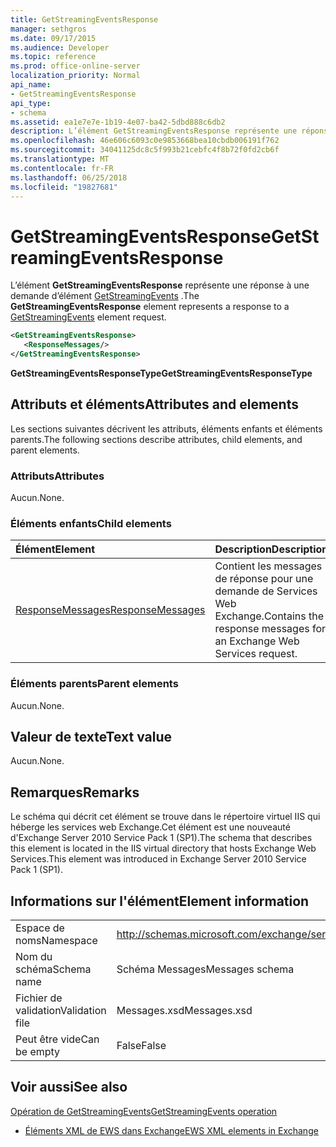 ```yaml
---
title: GetStreamingEventsResponse
manager: sethgros
ms.date: 09/17/2015
ms.audience: Developer
ms.topic: reference
ms.prod: office-online-server
localization_priority: Normal
api_name:
- GetStreamingEventsResponse
api_type:
- schema
ms.assetid: ea1e7e7e-1b19-4e07-ba42-5dbd888c6db2
description: L’élément GetStreamingEventsResponse représente une réponse à une demande d’élément GetStreamingEvents.
ms.openlocfilehash: 46e606c6093c0e9853668bea10cbdb006191f762
ms.sourcegitcommit: 34041125dc8c5f993b21cebfc4f8b72f0fd2cb6f
ms.translationtype: MT
ms.contentlocale: fr-FR
ms.lasthandoff: 06/25/2018
ms.locfileid: "19827681"
---
```

# <a name="getstreamingeventsresponse"></a><span data-ttu-id="8b73c-103">GetStreamingEventsResponse</span><span class="sxs-lookup"><span data-stu-id="8b73c-103">GetStreamingEventsResponse</span></span>

<span data-ttu-id="8b73c-104">L’élément **GetStreamingEventsResponse** représente une réponse à une demande d’élément [GetStreamingEvents](getstreamingevents.md) .</span><span class="sxs-lookup"><span data-stu-id="8b73c-104">The **GetStreamingEventsResponse** element represents a response to a [GetStreamingEvents](getstreamingevents.md) element request.</span></span> 
  
```xml
<GetStreamingEventsResponse>
   <ResponseMessages/>
</GetStreamingEventsResponse>
```

 <span data-ttu-id="8b73c-105">**GetStreamingEventsResponseType**</span><span class="sxs-lookup"><span data-stu-id="8b73c-105">**GetStreamingEventsResponseType**</span></span>
## <a name="attributes-and-elements"></a><span data-ttu-id="8b73c-106">Attributs et éléments</span><span class="sxs-lookup"><span data-stu-id="8b73c-106">Attributes and elements</span></span>

<span data-ttu-id="8b73c-107">Les sections suivantes décrivent les attributs, éléments enfants et éléments parents.</span><span class="sxs-lookup"><span data-stu-id="8b73c-107">The following sections describe attributes, child elements, and parent elements.</span></span>
  
### <a name="attributes"></a><span data-ttu-id="8b73c-108">Attributs</span><span class="sxs-lookup"><span data-stu-id="8b73c-108">Attributes</span></span>

<span data-ttu-id="8b73c-109">Aucun.</span><span class="sxs-lookup"><span data-stu-id="8b73c-109">None.</span></span>
  
### <a name="child-elements"></a><span data-ttu-id="8b73c-110">Éléments enfants</span><span class="sxs-lookup"><span data-stu-id="8b73c-110">Child elements</span></span>

|<span data-ttu-id="8b73c-111">**Élément**</span><span class="sxs-lookup"><span data-stu-id="8b73c-111">**Element**</span></span>|<span data-ttu-id="8b73c-112">**Description**</span><span class="sxs-lookup"><span data-stu-id="8b73c-112">**Description**</span></span>|
|:-----|:-----|
|[<span data-ttu-id="8b73c-113">ResponseMessages</span><span class="sxs-lookup"><span data-stu-id="8b73c-113">ResponseMessages</span></span>](responsemessages.md) <br/> |<span data-ttu-id="8b73c-114">Contient les messages de réponse pour une demande de Services Web Exchange.</span><span class="sxs-lookup"><span data-stu-id="8b73c-114">Contains the response messages for an Exchange Web Services request.</span></span>  <br/> |
   
### <a name="parent-elements"></a><span data-ttu-id="8b73c-115">Éléments parents</span><span class="sxs-lookup"><span data-stu-id="8b73c-115">Parent elements</span></span>

<span data-ttu-id="8b73c-116">Aucun.</span><span class="sxs-lookup"><span data-stu-id="8b73c-116">None.</span></span>
  
## <a name="text-value"></a><span data-ttu-id="8b73c-117">Valeur de texte</span><span class="sxs-lookup"><span data-stu-id="8b73c-117">Text value</span></span>

<span data-ttu-id="8b73c-118">Aucun.</span><span class="sxs-lookup"><span data-stu-id="8b73c-118">None.</span></span>
  
## <a name="remarks"></a><span data-ttu-id="8b73c-119">Remarques</span><span class="sxs-lookup"><span data-stu-id="8b73c-119">Remarks</span></span>

<span data-ttu-id="8b73c-120">Le schéma qui décrit cet élément se trouve dans le répertoire virtuel IIS qui héberge les services web Exchange.Cet élément est une nouveauté d'Exchange Server 2010 Service Pack 1 (SP1).</span><span class="sxs-lookup"><span data-stu-id="8b73c-120">The schema that describes this element is located in the IIS virtual directory that hosts Exchange Web Services.This element was introduced in Exchange Server 2010 Service Pack 1 (SP1).</span></span>
  
## <a name="element-information"></a><span data-ttu-id="8b73c-121">Informations sur l'élément</span><span class="sxs-lookup"><span data-stu-id="8b73c-121">Element information</span></span>

|||
|:-----|:-----|
|<span data-ttu-id="8b73c-122">Espace de noms</span><span class="sxs-lookup"><span data-stu-id="8b73c-122">Namespace</span></span>  <br/> |http://schemas.microsoft.com/exchange/services/2006/messages  <br/> |
|<span data-ttu-id="8b73c-123">Nom du schéma</span><span class="sxs-lookup"><span data-stu-id="8b73c-123">Schema name</span></span>  <br/> |<span data-ttu-id="8b73c-124">Schéma Messages</span><span class="sxs-lookup"><span data-stu-id="8b73c-124">Messages schema</span></span>  <br/> |
|<span data-ttu-id="8b73c-125">Fichier de validation</span><span class="sxs-lookup"><span data-stu-id="8b73c-125">Validation file</span></span>  <br/> |<span data-ttu-id="8b73c-126">Messages.xsd</span><span class="sxs-lookup"><span data-stu-id="8b73c-126">Messages.xsd</span></span>  <br/> |
|<span data-ttu-id="8b73c-127">Peut être vide</span><span class="sxs-lookup"><span data-stu-id="8b73c-127">Can be empty</span></span>  <br/> |<span data-ttu-id="8b73c-128">False</span><span class="sxs-lookup"><span data-stu-id="8b73c-128">False</span></span>  <br/> |
   
## <a name="see-also"></a><span data-ttu-id="8b73c-129">Voir aussi</span><span class="sxs-lookup"><span data-stu-id="8b73c-129">See also</span></span>



[<span data-ttu-id="8b73c-130">Opération de GetStreamingEvents</span><span class="sxs-lookup"><span data-stu-id="8b73c-130">GetStreamingEvents operation</span></span>](getstreamingevents-operation.md)


- [<span data-ttu-id="8b73c-131">Éléments XML de EWS dans Exchange</span><span class="sxs-lookup"><span data-stu-id="8b73c-131">EWS XML elements in Exchange</span></span>](ews-xml-elements-in-exchange.md)

